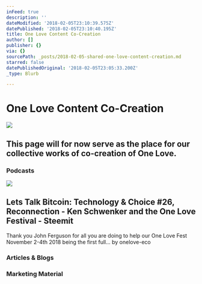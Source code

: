 ```yaml
---
inFeed: true
description: ''
dateModified: '2018-02-05T23:10:39.575Z'
datePublished: '2018-02-05T23:10:40.195Z'
title: One Love Content Co-Creation
author: []
publisher: {}
via: {}
sourcePath: _posts/2018-02-05-shared-one-love-content-creation.md
starred: false
datePublishedOriginal: '2018-02-05T23:05:33.200Z'
_type: Blurb

---
```

# One Love Content Co-Creation
![](https://the-grid-user-content.s3-us-west-2.amazonaws.com/3e7030e0-90b8-493d-b335-5d8185eced89.jpg)

## This page will for now serve as the place for our collective works of co-creation of One Love.

### Podcasts

<article style=""><img src="https://s3-us-west-2.amazonaws.com/the-grid-img/p/4fa966bfc4247e37fa63cbb988344e3c039df76a.jpg" /><h1>Lets Talk Bitcoin: Technology &amp; Choice #26, Reconnection - Ken Schwenker and the One Love Festival - Steemit</h1><p>Thank you John Ferguson for all you are doing to help our One Love Fest November 2-4th 2018 being the first full... by onelove-eco</p></article>

### Articles & Blogs

### Marketing Material